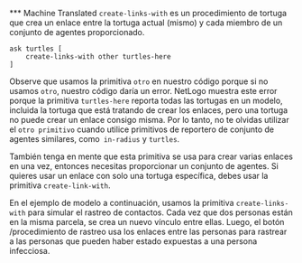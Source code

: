 ﻿*** Machine Translated
`create-links-with` es un procedimiento de tortuga que crea un enlace entre la tortuga actual (mismo) y cada miembro de un conjunto de agentes proporcionado. 



```
ask turtles [
	create-links-with other turtles-here
]
```



Observe que usamos la primitiva `otro` en nuestro código porque si no usamos `otro`, nuestro código daría un error. NetLogo muestra este error porque la primitiva `turtles-here` reporta todas las tortugas en un modelo, incluida la tortuga que está tratando de crear los enlaces, pero una tortuga no puede crear un enlace consigo misma. Por lo tanto, no te olvidas utilizar el `otro primitivo` cuando utilice primitivos de reportero de conjunto de agentes similares, como` in-radius` y `turtles`.



También tenga en mente que esta primitiva se usa para crear varias enlaces en una vez, entonces necesitas proporcionar un conjunto de agentes. Si quieres usar un enlace con solo una tortuga específica, debes usar la primitiva `create-link-with`.



En el ejemplo de modelo a continuación, usamos la primitiva `create-links-with` para simular el rastreo de contactos. Cada vez que dos personas están en la misma parcela, se crea un nuevo vínculo entre ellas. Luego, el botón /procedimiento de rastreo usa los enlaces entre las personas para rastrear a las personas que pueden haber estado expuestas a una persona infecciosa.
